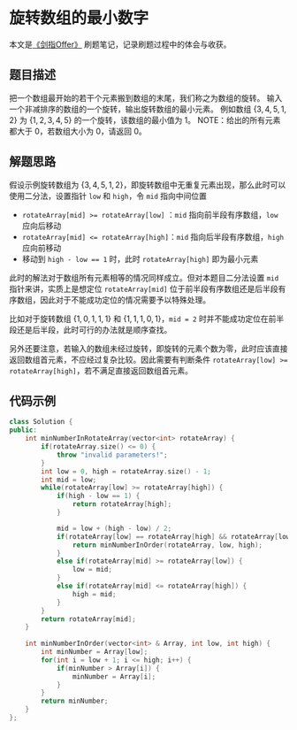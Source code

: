 # 旋转数组的最小数字

本文是[《剑指Offer》](https://www.nowcoder.com/ta/coding-interviews?page=1) 刷题笔记，记录刷题过程中的体会与收获。

## 题目描述

把一个数组最开始的若干个元素搬到数组的末尾，我们称之为数组的旋转。 输入一个非减排序的数组的一个旋转，输出旋转数组的最小元素。 例如数组 $\{3,4,5,1,2\}$ 为 $\{1,2,3,4,5\}$ 的一个旋转，该数组的最小值为 1。 NOTE：给出的所有元素都大于 0，若数组大小为 0，请返回 0。

## 解题思路

假设示例旋转数组为 $\{3,4,5,1,2\}$，即旋转数组中无重复元素出现，那么此时可以使用二分法，设置指针 `low` 和 `high`，令 `mid` 指向中间位置

- `rotateArray[mid] >= rotateArray[low]` ：`mid` 指向前半段有序数组，`low` 应向后移动
- `rotateArray[mid] <= rotateArray[high]`：`mid` 指向后半段有序数组，`high` 应向前移动
- 移动到 `high - low == 1` 时，此时 `rotateArray[high]` 即为最小元素

此时的解法对于数组所有元素相等的情况同样成立。但对本题目二分法设置 `mid` 指针来讲，实质上是想定位 `rotateArray[mid]` 位于前半段有序数组还是后半段有序数组，因此对于不能成功定位的情况需要予以特殊处理。

比如对于旋转数组 $\{1,0,1,1,1\}$ 和 $\{1,1,1,0,1\}$，`mid = 2` 时并不能成功定位在前半段还是后半段，此时可行的办法就是顺序查找。

另外还要注意，若输入的数组未经过旋转，即旋转的元素个数为零，此时应该直接返回数组首元素，不应经过复杂比较。因此需要有判断条件 `rotateArray[low] >= rotateArray[high]`，若不满足直接返回数组首元素。

## 代码示例

```C++
class Solution {
public:
    int minNumberInRotateArray(vector<int> rotateArray) {
        if(rotateArray.size() <= 0) {
            throw "invalid parameters!";
        }
        int low = 0, high = rotateArray.size() - 1;
        int mid = low;
        while(rotateArray[low] >= rotateArray[high]) {
            if(high - low == 1) {
                return rotateArray[high];
            }

            mid = low + (high - low) / 2;
            if(rotateArray[low] == rotateArray[high] && rotateArray[low] == rotateArray[mid]) {
                return minNumberInOrder(rotateArray, low, high);
            }
            else if(rotateArray[mid] >= rotateArray[low]) {
                low = mid;
            }
            else if(rotateArray[mid] <= rotateArray[high]) {
                high = mid;
            }
        }
        return rotateArray[mid];
    }
    
    int minNumberInOrder(vector<int> & Array, int low, int high) {
        int minNumber = Array[low];
        for(int i = low + 1; i <= high; i++) {
            if(minNumber > Array[i]) {
                minNumber = Array[i];
            }
        }
        return minNumber;
    }
};
```

